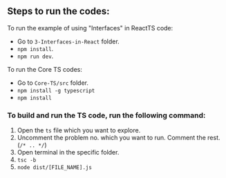 ## Steps to run the codes:

To run the example of using "Interfaces" in ReactTS code:
- Go to `3-Interfaces-in-React` folder. 
- `npm install`.
- `npm run dev`.

To run the Core TS codes:
- Go to `Core-TS/src` folder. 
- `npm install -g typescript`
- `npm install` 

### To build and run the TS code, run the following command:
1. Open the `ts` file which you want to explore.
2. Uncomment the problem no. which you want to run. Comment the rest. (`/* .. */`)
3. Open terminal in the specific folder.
4. `tsc -b`
5. `node dist/[FILE_NAME].js`